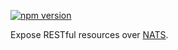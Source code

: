 [![npm version](https://badge.fury.io/js/%40mtti%2Fnats-rest.svg)](https://badge.fury.io/js/%40mtti%2Fnats-rest)

Expose RESTful resources over [NATS](https://nats.io).
